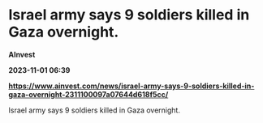# Israel army says 9 soldiers killed in Gaza overnight.
**AInvest**

**2023-11-01 06:39**

**https://www.ainvest.com/news/israel-army-says-9-soldiers-killed-in-gaza-overnight-2311100097a07644d618f5cc/**

Israel army says 9 soldiers killed in Gaza overnight.
